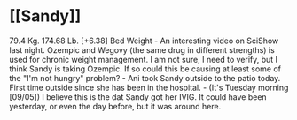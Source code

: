 # [[Sandy]]
79.4 Kg. 174.68 Lb. [+6.38] Bed Weight
	- An interesting video on SciShow last night.  Ozempic and Wegovy (the same drug in different strengths) is used for chronic weight management. I am not sure, I need to verify, but I think Sandy is taking Ozempic.  If so could this be causing at least some of the "I'm not hungry" problem?
	- Ani took Sandy outside to the patio today. First time outside since she has been in the hospital.
	- (It's Tuesday morning [09/05]) I believe this is the dat Sandy got her IVIG. It could have been yesterday, or even the day before, but it was around here.